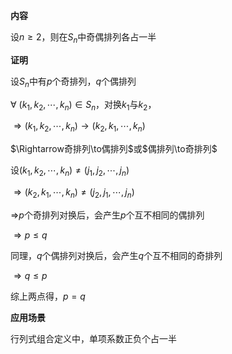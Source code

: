 **内容**

设$n\geq2$，则在$S_n$中奇偶排列各占一半

**证明**

设$S_n$中有$p$个奇排列，$q$个偶排列

$\forall\ (k_1,k_2,\cdots,k_n)\in S_n$，对换$k_1$与$k_2$，

$\Rightarrow(k_1,k_2,\cdots,k_n)\to(k_2,k_1,\cdots,k_n)$

$\Rightarrow奇排列\to偶排列$或$偶排列\to奇排列$



设$(k_1,k_2,\cdots,k_n)\neq(j_1,j_2,\cdots,j_n)$

$\Rightarrow(k_2,k_1,\cdots,k_n)\neq(j_2,j_1,\cdots,j_n)$



$\Rightarrow$$p$个奇排列对换后，会产生$p$个互不相同的偶排列

$\Rightarrow p\leq q$

同理，$q$个偶排列对换后，会产生$q$个互不相同的奇排列

$\Rightarrow q\leq p$



综上两点得，$p=q$



**应用场景**

行列式组合定义中，单项系数正负个占一半